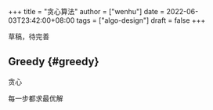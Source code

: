 +++
title = "贪心算法"
author = ["wenhu"]
date = 2022-06-03T23:42:00+08:00
tags = ["algo-design"]
draft = false
+++

草稿，待完善


## Greedy {#greedy}

贪心

每一步都求最优解
